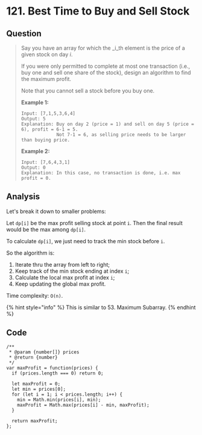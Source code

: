 # 121. Best Time to Buy and Sell Stock

## Question

> Say you have an array for which the _i_th element is the price of a given stock on day _i_.
>
> If you were only permitted to complete at most one transaction \(i.e., buy one and sell one share of the stock\), design an algorithm to find the maximum profit.
>
> Note that you cannot sell a stock before you buy one.
>
> **Example 1:**
>
> ```text
> Input: [7,1,5,3,6,4]
> Output: 5
> Explanation: Buy on day 2 (price = 1) and sell on day 5 (price = 6), profit = 6-1 = 5.
>              Not 7-1 = 6, as selling price needs to be larger than buying price.
> ```
>
> **Example 2:**
>
> ```text
> Input: [7,6,4,3,1]
> Output: 0
> Explanation: In this case, no transaction is done, i.e. max profit = 0.
> ```

## Analysis

Let's break it down to smaller problems:

Let `dp[i]` be the max profit selling stock at point `i`. Then the final result would be the max among `dp[i]`. 

To calculate `dp[i]`, we just need to track the min stock before `i`.

So the algorithm is:

1. Iterate thru the array from left to right;
2. Keep track of the min stock ending at index `i`;
3. Calculate the local max profit at index `i`;
4. Keep updating the global max profit.

Time complexity: `O(n)`.

{% hint style="info" %}
This is similar to 53. Maximum Subarray.
{% endhint %}

#### 

## Code

```text
/**
 * @param {number[]} prices
 * @return {number}
 */
var maxProfit = function(prices) {
  if (prices.length === 0) return 0;

  let maxProfit = 0;
  let min = prices[0];
  for (let i = 1; i < prices.length; i++) {
    min = Math.min(prices[i], min);
    maxProfit = Math.max(prices[i] - min, maxProfit);
  }
  
  return maxProfit;
};
```

